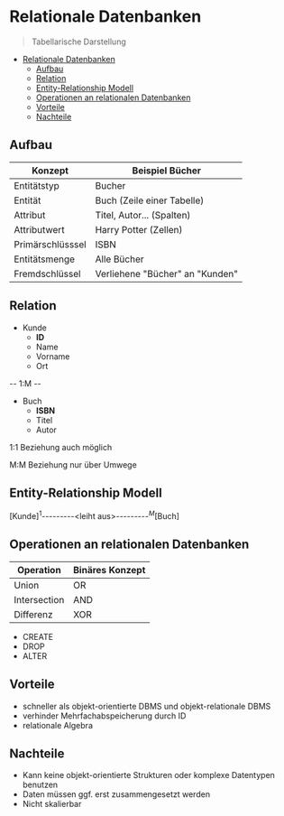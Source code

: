 # Relationale Datenbanken

> Tabellarische Darstellung

- [Relationale Datenbanken](#relationale-datenbanken)
    - [Aufbau](#aufbau)
    - [Relation](#relation)
    - [Entity-Relationship Modell](#entity-relationship-modell)
    - [Operationen an relationalen Datenbanken](#operationen-an-relationalen-datenbanken)
    - [Vorteile](#vorteile)
    - [Nachteile](#nachteile)

## Aufbau

| Konzept          | Beispiel Bücher                 |
| ---------------- | ------------------------------- |
| Entitätstyp      | Bucher                          |
| Entität          | Buch (Zeile einer Tabelle)      |
| Attribut         | Titel, Autor... (Spalten)       |
| Attributwert     | Harry Potter (Zellen)           |
| Primärschlüsssel | ISBN                            |
| Entitätsmenge    | Alle Bücher                     |
| Fremdschlüssel   | Verliehene "Bücher" an "Kunden" |

## Relation

- Kunde
    - **ID**
    - Name
    - Vorname
    - Ort

-- 1:M --

- Buch
    - **ISBN**
    - Titel
    - Autor

1:1 Beziehung auch möglich

M:M Beziehung nur über Umwege

## Entity-Relationship Modell

$\big[\text{Kunde}\big] {}^1$---------$\big<\text{leiht aus}\big>$---------${}^M\big[\text{Buch}\big]$

## Operationen an relationalen Datenbanken

| Operation    | Binäres Konzept |
| ------------ | --------------- |
| Union        | OR              |
| Intersection | AND             |
| Differenz    | XOR             |

- CREATE
- DROP
- ALTER

## Vorteile

- schneller als objekt-orientierte DBMS und objekt-relationale DBMS
- verhinder Mehrfachabspeicherung durch ID
- relationale Algebra

## Nachteile

- Kann keine objekt-orientierte Strukturen oder komplexe Datentypen benutzen
- Daten müssen ggf. erst zusammengesetzt werden
- Nicht skalierbar
